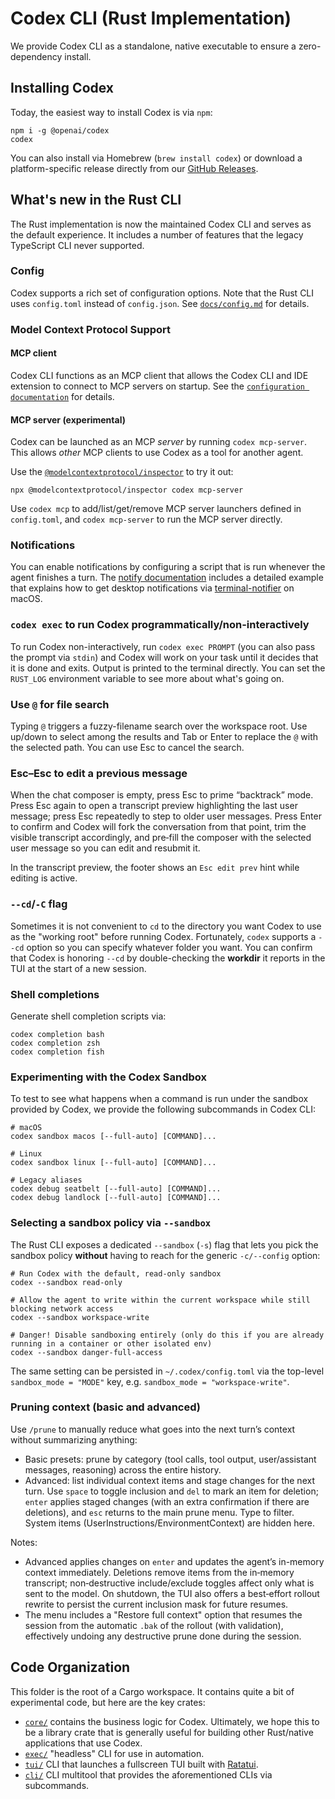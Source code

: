 # Codex CLI (Rust Implementation)

We provide Codex CLI as a standalone, native executable to ensure a zero-dependency install.

## Installing Codex

Today, the easiest way to install Codex is via `npm`:

```shell
npm i -g @openai/codex
codex
```

You can also install via Homebrew (`brew install codex`) or download a platform-specific release directly from our [GitHub Releases](https://github.com/openai/codex/releases).

## What's new in the Rust CLI

The Rust implementation is now the maintained Codex CLI and serves as the default experience. It includes a number of features that the legacy TypeScript CLI never supported.

### Config

Codex supports a rich set of configuration options. Note that the Rust CLI uses `config.toml` instead of `config.json`. See [`docs/config.md`](../docs/config.md) for details.

### Model Context Protocol Support

#### MCP client

Codex CLI functions as an MCP client that allows the Codex CLI and IDE extension to connect to MCP servers on startup. See the [`configuration documentation`](../docs/config.md#mcp_servers) for details.

#### MCP server (experimental)

Codex can be launched as an MCP _server_ by running `codex mcp-server`. This allows _other_ MCP clients to use Codex as a tool for another agent.

Use the [`@modelcontextprotocol/inspector`](https://github.com/modelcontextprotocol/inspector) to try it out:

```shell
npx @modelcontextprotocol/inspector codex mcp-server
```

Use `codex mcp` to add/list/get/remove MCP server launchers defined in `config.toml`, and `codex mcp-server` to run the MCP server directly.

### Notifications

You can enable notifications by configuring a script that is run whenever the agent finishes a turn. The [notify documentation](../docs/config.md#notify) includes a detailed example that explains how to get desktop notifications via [terminal-notifier](https://github.com/julienXX/terminal-notifier) on macOS.

### `codex exec` to run Codex programmatically/non-interactively

To run Codex non-interactively, run `codex exec PROMPT` (you can also pass the prompt via `stdin`) and Codex will work on your task until it decides that it is done and exits. Output is printed to the terminal directly. You can set the `RUST_LOG` environment variable to see more about what's going on.

### Use `@` for file search

Typing `@` triggers a fuzzy-filename search over the workspace root. Use up/down to select among the results and Tab or Enter to replace the `@` with the selected path. You can use Esc to cancel the search.

### Esc–Esc to edit a previous message

When the chat composer is empty, press Esc to prime “backtrack” mode. Press Esc again to open a transcript preview highlighting the last user message; press Esc repeatedly to step to older user messages. Press Enter to confirm and Codex will fork the conversation from that point, trim the visible transcript accordingly, and pre‑fill the composer with the selected user message so you can edit and resubmit it.

In the transcript preview, the footer shows an `Esc edit prev` hint while editing is active.

### `--cd`/`-C` flag

Sometimes it is not convenient to `cd` to the directory you want Codex to use as the "working root" before running Codex. Fortunately, `codex` supports a `--cd` option so you can specify whatever folder you want. You can confirm that Codex is honoring `--cd` by double-checking the **workdir** it reports in the TUI at the start of a new session.

### Shell completions

Generate shell completion scripts via:

```shell
codex completion bash
codex completion zsh
codex completion fish
```

### Experimenting with the Codex Sandbox

To test to see what happens when a command is run under the sandbox provided by Codex, we provide the following subcommands in Codex CLI:

```
# macOS
codex sandbox macos [--full-auto] [COMMAND]...

# Linux
codex sandbox linux [--full-auto] [COMMAND]...

# Legacy aliases
codex debug seatbelt [--full-auto] [COMMAND]...
codex debug landlock [--full-auto] [COMMAND]...
```

### Selecting a sandbox policy via `--sandbox`

The Rust CLI exposes a dedicated `--sandbox` (`-s`) flag that lets you pick the sandbox policy **without** having to reach for the generic `-c/--config` option:

```shell
# Run Codex with the default, read-only sandbox
codex --sandbox read-only

# Allow the agent to write within the current workspace while still blocking network access
codex --sandbox workspace-write

# Danger! Disable sandboxing entirely (only do this if you are already running in a container or other isolated env)
codex --sandbox danger-full-access
```

The same setting can be persisted in `~/.codex/config.toml` via the top-level `sandbox_mode = "MODE"` key, e.g. `sandbox_mode = "workspace-write"`.

### Pruning context (basic and advanced)

Use `/prune` to manually reduce what goes into the next turn’s context without summarizing anything:

- Basic presets: prune by category (tool calls, tool output, user/assistant messages, reasoning) across the entire history.
- Advanced: list individual context items and stage changes for the next turn. Use `space` to toggle inclusion and `del` to mark an item for deletion; `enter` applies staged changes (with an extra confirmation if there are deletions), and `esc` returns to the main prune menu. Type to filter. System items (UserInstructions/EnvironmentContext) are hidden here.

Notes:
- Advanced applies changes on `enter` and updates the agent’s in-memory context immediately. Deletions remove items from the in‑memory transcript; non‑destructive include/exclude toggles affect only what is sent to the model. On shutdown, the TUI also offers a best‑effort rollout rewrite to persist the current inclusion mask for future resumes.
- The menu includes a "Restore full context" option that resumes the session from the automatic `.bak` of the rollout (with validation), effectively undoing any destructive prune done during the session.

## Code Organization

This folder is the root of a Cargo workspace. It contains quite a bit of experimental code, but here are the key crates:

- [`core/`](./core) contains the business logic for Codex. Ultimately, we hope this to be a library crate that is generally useful for building other Rust/native applications that use Codex.
- [`exec/`](./exec) "headless" CLI for use in automation.
- [`tui/`](./tui) CLI that launches a fullscreen TUI built with [Ratatui](https://ratatui.rs/).
- [`cli/`](./cli) CLI multitool that provides the aforementioned CLIs via subcommands.
